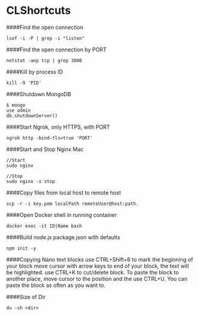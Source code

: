 # CLShortcuts

####Find the open connection
```Shell
lsof -i -P | grep -i "listen"
```

####Find the open connection by PORT
```Shell
netstat -anp tcp | grep 3000
```

####Kill by process ID
```Shell
kill -9 'PID'
```

####Shutdown MongoDB
```Shell
$ mongo
use admin
db.shutdownServer()
```

####Start Ngrok, only HTTPS, with PORT 
```Shell
ngrok http -bind-tls=true 'PORT'
```

####Start and Stop Nginx Mac
```Shell
//Start
sudo nginx

//Stop
sudo nginx -s stop
```

####Copy files from local host to remote host
```Shell
scp -r -i key.pem localPath remoteUser@host:path.
```

####Open Docker shell in running container
```Shell
docker exec -it ID|Name bash
```

####Build node.js package.json with defaults
```Shell
npm init -y
```

####Copying Nano text blocks
use CTRL+Shift+6 to mark the beginning of your block
move cursor with arrow keys to end of your block, the text will be highlighted.
use CTRL+K to cut/delete block.
To paste the block to another place, move cursor to the position and the use CTRL+U. You can paste the block as often as you want to.

####Size of Dir
```Shell
du -sh <dir>
```
